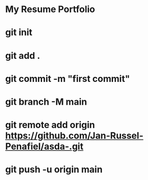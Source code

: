 # My Resume Portfolio 

# git init
# git add .
# git commit -m "first commit" 
# git branch -M main 
# git remote add origin https://github.com/Jan-Russel-Penafiel/asda-.git
# git push -u origin main 
